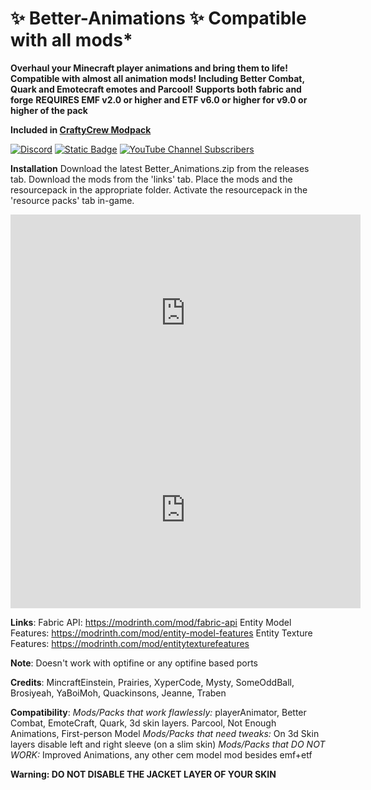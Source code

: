 # ✨ Better-Animations ✨ Compatible with all mods*
**Overhaul your Minecraft player animations and bring them to life!**
**Compatible with almost all animation mods! Including Better Combat, Quark and Emotecraft emotes and Parcool!**
**Supports both fabric and forge**
**REQUIRES EMF v2.0 or higher and ETF v6.0 or higher for v9.0 or higher of the pack**

**Included in [CraftyCrew Modpack](https://modrinth.com/modpack/craftycrew)**

[![Discord](https://img.shields.io/discord/1079395737479159869?style=for-the-badge&logo=discord&label=Official%20Discord&color=white)](https://discord.com/invite/rK5RbYS9Bm)
[![Static Badge](https://img.shields.io/badge/Code-0?style=for-the-badge&logo=github&label=Official%20Repo&color=skyblue)](https://github.com/Creatomat/Better-Animations)
[![YouTube Channel Subscribers](https://img.shields.io/youtube/channel/subscribers/UC0c_GJTYB5CW-WE_LSsKFYg?style=for-the-badge&logo=youtube&label=Creatomat%20Gaming&color=red)](https://www.youtube.com/channel/UC0c_GJTYB5CW-WE_LSsKFYg)

**Installation**
Download the latest Better_Animations.zip from the releases tab.
Download the mods from the 'links' tab.
Place the mods and the resourcepack in the appropriate folder.
Activate the resourcepack in the 'resource packs' tab in-game.
<iframe width="560" height="315" src="https://www.youtube-nocookie.com/embed/dHuYwZt3_6I" title="YouTube video player" frameborder="0" allow="accelerometer; autoplay; clipboard-write; encrypted-media; gyroscope; picture-in-picture; web-share" allowfullscreen></iframe>
<iframe width="560" height="315" src="https://www.youtube-nocookie.com/embed/9SvgMDCG4Zk" title="YouTube video player" frameborder="0" allow="accelerometer; autoplay; clipboard-write; encrypted-media; gyroscope; picture-in-picture; web-share" allowfullscreen></iframe>


**Links**:
Fabric API: https://modrinth.com/mod/fabric-api
Entity Model Features: https://modrinth.com/mod/entity-model-features
Entity Texture Features: https://modrinth.com/mod/entitytexturefeatures


**Note**:
Doesn't work with optifine or any optifine based ports


**Credits**:
MincraftEinstein, Prairies, XyperCode, Mysty, SomeOddBall, Brosiyeah, YaBoiMoh, Quackinsons, Jeanne, Traben


**Compatibility**:
_Mods/Packs that work flawlessly:_ playerAnimator, Better Combat, EmoteCraft, Quark, 3d skin layers. Parcool, Not Enough Animations, First-person Model
_Mods/Packs that need tweaks:_ On 3d Skin layers disable left and right sleeve (on a slim skin)
_Mods/Packs that DO NOT WORK:_ Improved Animations, any other cem model mod besides emf+etf



**Warning: DO NOT DISABLE THE JACKET LAYER OF YOUR SKIN**
